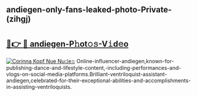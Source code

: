 ## andiegen-only-fans​-leaked-photo​-Private-(zihgj)


# <h2><a href="https://mediaupload.pro?title=andiegen&ref=git">🔗👉 🔴 andiegen-P𝚑ot𝚘𝚜-V𝚒d𝚎o</a></h2>

[![Corinna Kopf Nue Nu𝚍e𝚜](https://i.imgur.com/0qMVB7G.gif)](https://mediaupload.pro?title=andiegen&ref=git)
Online-influencer-andiegen,known-for-publishing-dance-and-lifestyle-content,-including-performances-and-vlogs-on-social-media-platforms.Brilliant-ventriloquist-assistant-andiegen,celebrated-for-their-exceptional-abilities-and-accomplishments-in-assisting-ventriloquists.  